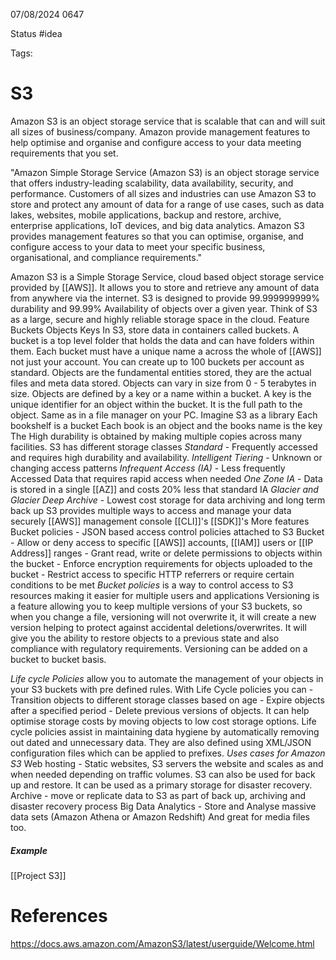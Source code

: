 07/08/2024 0647

Status #idea

Tags:

# S3

Amazon S3 is an object storage service that is scalable that can and will suit all sizes of business/company. Amazon provide management features to help optimise and organise and configure access to your data meeting requirements that you set.

"Amazon Simple Storage Service (Amazon S3) is an object storage service that offers industry-leading scalability, data availability, security, and performance. Customers of all sizes and industries can use Amazon S3 to store and protect any amount of data for a range of use cases, such as data lakes, websites, mobile applications, backup and restore, archive, enterprise applications, IoT devices, and big data analytics. Amazon S3 provides management features so that you can optimise, organise, and configure access to your data to meet your specific business, organisational, and compliance requirements."

Amazon S3 is a Simple Storage Service, cloud based object storage service provided by [[AWS]]. It allows you to store and retrieve any amount of data from anywhere via the internet.
S3 is designed to provide 99.999999999% durability and 99.99% Availability of objects over a given year.
Think of S3 as a large, secure and highly reliable storage space in the cloud.
Feature
	Buckets
	Objects
	Keys
In S3, store data in containers called buckets. A bucket is a top level folder that holds the data and can have folders within them. Each bucket must have a unique name a across the whole of [[AWS]] not just your account.
You can create up to 100 buckets per account as standard. Objects are the fundamental entities stored, they are the actual files and meta data stored. Objects can vary in size from 0 - 5 terabytes in size. Objects are defined by a key or a name within a bucket.
A key is the unique identifier for an object within the bucket. It is the full path to the object. Same as in a file manager on your PC.
Imagine S3 as a library
Each bookshelf is a bucket
Each book is an object
and the books name is the key
The High durability is obtained by making multiple copies across many facilities.
S3 has different storage classes
*Standard* - Frequently accessed and requires high durability and availability.
*Intelligent Tiering* - Unknown or changing access patterns
*Infrequent Access (IA)* - Less frequently Accessed Data that requires rapid access when needed
*One Zone IA* - Data is stored in a single [[AZ]] and costs 20% less that standard IA
*Glacier and Glacier Deep Archive* - Lowest cost storage for data archiving and long term back up
S3 provides multiple ways to access and manage your data securely
	[[AWS]] management console
	[[CLI]]'s
	[[SDK]]'s
More features
Bucket policies - JSON based access control policies attached to S3 Bucket
	- Allow or deny access to specific [[AWS]] accounts, [[IAM]] users or [[IP Address]] ranges
	- Grant read, write or delete permissions to objects within the bucket
	- Enforce encryption requirements for objects uploaded to the bucket
	- Restrict access to specific HTTP referrers or require certain conditions to be met
*Bucket policies* is a way to control access to S3 resources making it easier for multiple users and applications
Versioning is a feature allowing you to keep multiple versions of your S3 buckets, so when you change a file, versioning will not overwrite it, it will create a new version helping to protect against accidental deletions/overwrites. It will give you the ability to restore objects to a previous state and also compliance with regulatory requirements. Versioning can be added on a bucket to bucket basis.

*Life cycle Policies* allow you to automate the management of your objects in your S3 buckets with pre defined rules. With Life Cycle policies you can 
	- Transition objects to different storage classes based on age
	- Expire objects after a specified period
	- Delete previous versions of objects.
It can help optimise storage costs by moving objects to low cost storage options.
Life cycle policies assist in maintaining data hygiene by automatically removing out dated and unnecessary data. They are also defined using XML/JSON configuration files which can be applied to prefixes.
*Uses cases for Amazon S3*
Web hosting - Static websites, S3 servers the website and scales as and when needed depending on traffic volumes.
S3 can also be used for back up and restore. It can be used as a primary storage for disaster recovery.
Archive - move or replicate data to S3 as part of back up, archiving and disaster recovery process
Big Data Analytics - Store and Analyse massive data sets (Amazon Athena or Amazon Redshift)
And great for media files too.


##### Example
[[Project S3]]
# References

https://docs.aws.amazon.com/AmazonS3/latest/userguide/Welcome.html